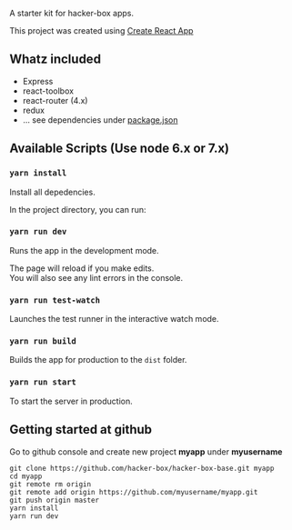 A starter kit for hacker-box apps.

This project was created using [Create React App](https://github.com/facebookincubator/create-react-app)

## Whatz included

- Express
- react-toolbox
- react-router (4.x)
- redux
- ... see dependencies under [package.json](./package.json)

## Available Scripts (Use node 6.x or 7.x)

### `yarn install`

Install all depedencies.

In the project directory, you can run:

### `yarn run dev`

Runs the app in the development mode.<br>

The page will reload if you make edits.<br>
You will also see any lint errors in the console.

### `yarn run test-watch`

Launches the test runner in the interactive watch mode.  

### `yarn run build`

Builds the app for production to the `dist` folder.<br>

### `yarn run start`

To start the server in production.

## Getting started at github
Go to github console and create new project __myapp__ under __myusername__

```
git clone https://github.com/hacker-box/hacker-box-base.git myapp
cd myapp
git remote rm origin
git remote add origin https://github.com/myusername/myapp.git
git push origin master
yarn install
yarn run dev
```
